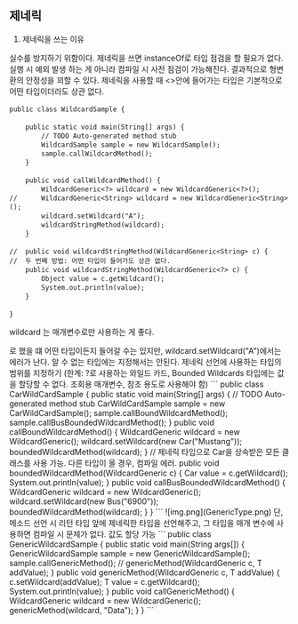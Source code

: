 ## 제네릭 

1. 제네릭을 쓰는 이유

실수를 방지하기 위함이다. 
제네릭을 쓰면 instanceOf로 타입 점검을 할 필요가 없다. 실행 시 예외 발생 하는 게 아니라 컴파일 시 사전 점검이 가능해진다. 결과적으로 형변환의 안정성을 꾀할 수 있다. 
제네릭을 사용할 때 <>안에 들어가는 타입은 기본적으로 어떤 타입이더라도 상관 없다. 

```
public class WildcardSample {

	public static void main(String[] args) {
		// TODO Auto-generated method stub
		WildcardSample sample = new WildcardSample();
		sample.callWildcardMethod(); 
	}
	
	public void callWildcardMethod() {
		WildcardGeneric<?> wildcard = new WildcardGeneric<?>();
//		WildcardGeneric<String> wildcard = new WildcardGeneric<String>();
		wildcard.setWildcard("A");
		wildcardStringMethod(wildcard);
	}
	
//	public void wildcardStringMethod(WildcardGeneric<String> c) {
//  두 번째 방법: 어떤 타입이 들어가도 상관 없다. 
	public void wildcardStringMethod(WildcardGeneric<?> c) {
		Object value = c.getWildcard();
		System.out.println(value);
	}

}
```
wildcard 는 매개변수로만 사용하는 게 좋다.
<?>로 했을 떄 어떤 타입이든지 들어갈 수는 있지만, wildcard.setWildcard("A")에서는 에러가 난다.
알 수 없는 타입에는 지정해서는 안된다.

제네릭 선언에 사용하는 타입의 범위를 지정하기 (한계: ?로 사용하는 와일드 카드, Bounded Wildcards 타입에는 값을 할당할 수 없다. 조회용 매개변수, 참조 용도로 사용해야 함) 

```
public class CarWildCardSample {

	public static void main(String[] args) {
		// TODO Auto-generated method stub
		CarWildCardSample sample = new CarWildCardSample();
		sample.callBoundWildcardMethod();
		sample.callBusBoundedWildcardMethod();
	}

	public void callBoundWildcardMethod() {
		WildcardGeneric<Car> wildcard = new WildcardGeneric<Car>();
		wildcard.setWildcard(new Car("Mustang"));
		boundedWildcardMethod(wildcard);
	}

	// 제네릭 타입으로 Car을 상속받은 모든 클래스를 사용 가능. 다른 타입이 올 경우, 컴파일 에러.
	public void boundedWildcardMethod(WildcardGeneric<? extends Car> c) {
		Car value = c.getWildcard();
		System.out.println(value);
	}

	public void callBusBoundedWildcardMethod() {
		WildcardGeneric<Bus> wildcard = new WildcardGeneric<Bus>();
		wildcard.setWildcard(new Bus("6900"));
		boundedWildcardMethod(wildcard);
	}

}
```


![img.png](GenericType.png)

단, 메소드 선언 시 리턴 타입 앞에 제네릭한 타입을 선언해주고, 그 타입을 매개 변수에 사용하면 컴파일 시 문제가 없다. 값도 할당 가능 

```
public class GenericWildcardSample {
	public static void main(String args[]) {
		GenericWildcardSample sample = new GenericWildcardSample();
		sample.callGenericMethod();
//		genericMethod(WildcardGeneric<T> c, T addValue);

	}

	public <T> void genericMethod(WildcardGeneric<T> c, T addValue) {
		c.setWildcard(addValue);
		T value = c.getWildcard();
		System.out.println(value);
	}

	public void callGenericMethod() {
		WildcardGeneric<String> wildcard = new WildcardGeneric<String>();
		genericMethod(wildcard, "Data");
	}
}

```

